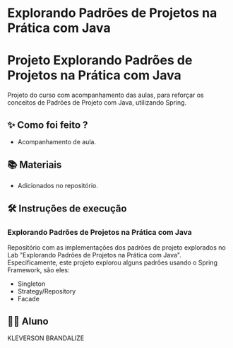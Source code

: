 # Explorando Padrões de Projetos na Prática com Java

# Projeto Explorando Padrões de Projetos na Prática com Java

Projeto do curso com acompanhamento das aulas, para reforçar os conceitos de Padrões de Projeto com Java, utilizando Spring.


## ✨ Como foi feito ?

- Acompanhamento de aula.

## 📚 Materiais

- Adicionados no repositório.


## 🛠️ Instruções de execução
### Explorando Padrões de Projetos na Prática com Java

Repositório com as implementações dos padrões de projeto explorados no Lab "Explorando Padrões de Projetos na Prática com Java". Especificamente, este projeto explorou alguns padrões usando o Spring Framework, são eles:
- Singleton
- Strategy/Repository
- Facade

## 👨‍💻 Aluno

KLEVERSON BRANDALIZE
